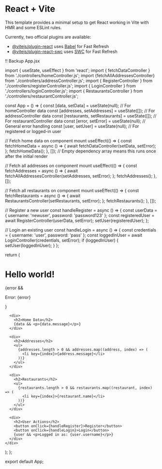 # React + Vite

This template provides a minimal setup to get React working in Vite with HMR and some ESLint rules.

Currently, two official plugins are available:

- [@vitejs/plugin-react](https://github.com/vitejs/vite-plugin-react/blob/main/packages/plugin-react/README.md) uses [Babel](https://babeljs.io/) for Fast Refresh
- [@vitejs/plugin-react-swc](https://github.com/vitejs/vite-plugin-react-swc) uses [SWC](https://swc.rs/) for Fast Refresh

!! 
Backup App.jsx


import { useState, useEffect } from 'react';
import { fetchDataController } from './controllers/homeController.js';
import {fetchAllAddressesController} from './controllers/addressController.js';
import { RegisterController } from './controllers/registerController.js';
import { LoginController } from './controllers/loginController.js';
import { RestaurantsController } from './controllers/restaurantController.js';

const App = () => {
  const [data, setData] = useState(null); // For homeController data
  const [addresses, setAddresses] = useState([]); // For addressController data
  const [restaurants, setRestaurants] = useState([]); // For restaurantController data
  const [error, setError] = useState(null); // General error handling
  const [user, setUser] = useState(null); // For registered or logged-in user

  // Fetch home data on component mount
  useEffect(() => {
    const fetchHomeData = async () => {
      await fetchDataController(setData, setError);
    };
    fetchHomeData();
  }, []); // Empty dependency array means this runs once after the initial render

  // Fetch all addresses on component mount
  useEffect(() => {
    const fetchAddresses = async () => {
      await fetchAllAddressesController(setAddresses, setError);
    };
    fetchAddresses();
  }, []);

  // Fetch all restaurants on component mount
  useEffect(() => {
    const fetchRestaurants = async () => {
      await RestaurantsController(setRestaurants, setError);
    };
    fetchRestaurants();
  }, []);

  // Register a new user
  const handleRegister = async () => {
    const userData = { username: 'newuser', password: 'password123' };
    const registeredUser = await RegisterController(userData, setError);
    setUser(registeredUser);
  };

  // Login an existing user
  const handleLogin = async () => {
    const credentials = { username: 'user', password: 'pass' };
    const loggedInUser = await LoginController(credentials, setError);
    if (loggedInUser) {
      setUser(loggedInUser);
    }
  };

  return (
    <div>
      <h1>Hello world!</h1>
      {error && <p>Error: {error}</p>}

      <div>
        <h2>Home Data</h2>
        {data && <p>{data.message}</p>}
      </div>

      <div>
        <h2>Addresses</h2>
        <ul>
          {addresses.length > 0 && addresses.map((address, index) => (
            <li key={index}>{address.message}</li>
          ))}
        </ul>
      </div>

      <div>
        <h2>Restaurants</h2>
        <ul>
          {restaurants.length > 0 && restaurants.map((restaurant, index) => (
            <li key={index}>{restaurant.name}</li>
          ))}
        </ul>
      </div>

      <div>
        <h2>User Actions</h2>
        <button onClick={handleRegister}>Register</button>
        <button onClick={handleLogin}>Login</button>
        {user && <p>Logged in as: {user.username}</p>}
      </div>
    </div>
  );
};

export default App;